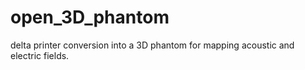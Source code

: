 # open_3D_phantom
delta printer conversion into a 3D phantom for mapping acoustic and electric fields. 
